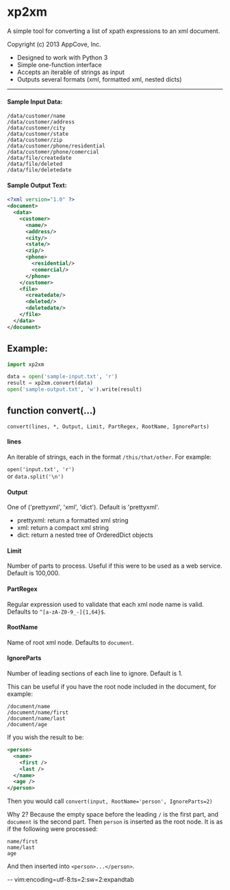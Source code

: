 
xp2xm
=====

A simple tool for converting a list of xpath expressions to an xml document.

Copyright (c) 2013 AppCove, Inc.

* Designed to work with Python 3
* Simple one-function interface
* Accepts an iterable of strings as input
* Outputs several formats (xml, formatted xml, nested dicts)

--------

#### Sample Input Data:

```text
/data/customer/name
/data/customer/address
/data/customer/city
/data/customer/state
/data/customer/zip
/data/customer/phone/residential
/data/customer/phone/comercial
/data/file/createdate
/data/file/deleted
/data/file/deletedate
```

#### Sample Output Text:

```xml
<?xml version="1.0" ?>
<document>
  <data>
    <customer>
      <name/>
      <address/>
      <city/>
      <state/>
      <zip/>
      <phone>
        <residential/>
        <comercial/>
      </phone>
    </customer>
    <file>
      <createdate/>
      <deleted/>
      <deletedate/>
    </file>
  </data>
</document>
```



## Example:

```python
import xp2xm

data = open('sample-input.txt', 'r')
result = xp2xm.convert(data)
open('sample-output.txt', 'w').write(result)

```

## function convert(...)

`convert(lines, *, Output, Limit, PartRegex, RootName, IgnoreParts)`

#### lines
An iterable of strings, each in the format `/this/that/other`.  For example:

`open('input.txt', 'r')`   
or 
`data.split('\n')`  

#### Output
One of ('prettyxml', 'xml', 'dict').  Default is 'prettyxml'.

* prettyxml: return a formatted xml string
* xml: return a compact xml string
* dict: return a nested tree of OrderedDict objects

#### Limit
Number of parts to process.  Useful if this were to be used as a web service.  
Default is 100,000.

#### PartRegex
Regular expression used to validate that each xml node name is valid.  
Defaults to `^[a-zA-Z0-9_-]{1,64}$`.

#### RootName
Name of root xml node.  Defaults to `document`.

#### IgnoreParts
Number of leading sections of each line to ignore.  Default is 1.

This can be useful if you have the root node included in the document, for example:

```text
/document/name
/document/name/first
/document/name/last
/document/age
```

If you wish the result to be:

```xml
<person>
  <name>
    <first />
    <last />
  </name>
  <age />
</person>
```

Then you would call `convert(input, RootName='person', IgnoreParts=2)`

Why 2?  Because the empty space before the leading `/` is the first part, and `document` is the second part.
Then `person` is inserted as the root node.  It is as if the following were processed:

```text
name/first
name/last
age
```
And then inserted into `<person>...</person>`.



--
vim:encoding=utf-8:ts=2:sw=2:expandtab

